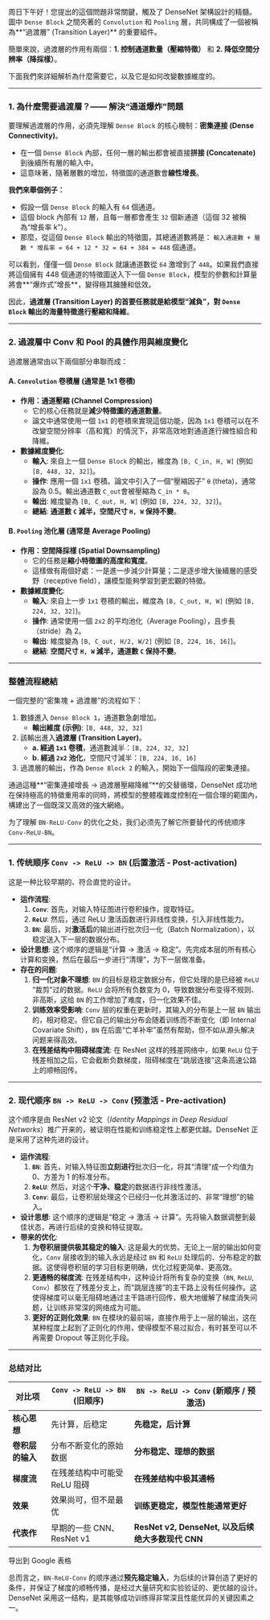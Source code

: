 周日下午好！您提出的這個問題非常關鍵，觸及了 DenseNet 架構設計的精髓。圖中 `Dense Block` 之間夾著的 `Convolution` 和 `Pooling` 層，共同構成了一個被稱為**“過渡層” (Transition Layer)** 的重要組件。

簡單來說，過渡層的作用有兩個：**1. 控制通道數量（壓縮特徵）** 和 **2. 降低空間分辨率（降採樣）**。

下面我們來詳細解析為什麼需要它，以及它是如何改變數據維度的。

------



### **1. 為什麼需要過渡層？—— 解決“通道爆炸”問題**



要理解過渡層的作用，必須先理解 `Dense Block` 的核心機制：**密集連接 (Dense Connectivity)**。

- 在一個 `Dense Block` 內部，任何一層的輸出都會被直接**拼接 (Concatenate)** 到後續所有層的輸入中。
- 這意味著，隨著層數的增加，特徵圖的通道數會**線性增長**。

**我們來舉個例子：**

- 假設一個 `Dense Block` 的輸入有 `64` 個通道。
- 這個 block 內部有 `12` 層，且每一層都會產生 `32` 個新通道（這個 32 被稱為“增長率 k”）。
- 那麼，從這個 `Dense Block` 輸出的特徵圖，其總通道數將是： `輸入通道數 + 層數 * 增長率 = 64 + 12 * 32 = 64 + 384 = 448` 個通道。

可以看到，僅僅一個 `Dense Block` 就讓通道數從 `64` 激增到了 `448`。如果我們直接將這個擁有 448 個通道的特徵圖送入下一個 `Dense Block`，模型的參數和計算量將會**“爆炸式”增長**，變得極其臃腫和低效。

因此，**過渡層 (Transition Layer) 的首要任務就是給模型“減負”，對 `Dense Block` 輸出的海量特徵進行壓縮和降維**。

------



### **2. 過渡層中 Conv 和 Pool 的具體作用與維度變化**



過渡層通常由以下兩個部分串聯而成：



#### **A. `Convolution` 卷積層 (通常是 1x1 卷積)**



- **作用：通道壓縮 (Channel Compression)**
  - 它的核心任務就是**減少特徵圖的通道數量**。
  - 論文中通常使用一個 `1x1` 的卷積來實現這個功能，因為 `1x1` 卷積可以在不改變空間分辨率（高和寬）的情況下，非常高效地對通道進行線性組合和降維。
- **數據維度變化**:
  - **輸入**: 來自上一個 `Dense Block` 的輸出，維度為 `[B, C_in, H, W]` (例如 `[B, 448, 32, 32]`)。
  - **操作**: 應用一個 `1x1` 卷積。論文中引入了一個“壓縮因子” `θ` (theta)，通常設為 0.5。輸出通道數 `C_out`會被壓縮為 `C_in * θ`。
  - **輸出**: 維度變為 `[B, C_out, H, W]` (例如 `[B, 224, 32, 32]`)。
  - **總結**: **通道數 `C` 減半，空間尺寸 `H, W` 保持不變**。



#### **B. `Pooling` 池化層 (通常是 Average Pooling)**



- **作用：空間降採樣 (Spatial Downsampling)**
  - 它的任務是**縮小特徵圖的高度和寬度**。
  - 這樣做有兩個好處：一是進一步減少計算量；二是逐步增大後續層的感受野（receptive field），讓模型能夠學習到更宏觀的特徵。
- **數據維度變化**:
  - **輸入**: 來自上一步 `1x1` 卷積的輸出，維度為 `[B, C_out, H, W]` (例如 `[B, 224, 32, 32]`)。
  - **操作**: 通常使用一個 `2x2` 的平均池化（Average Pooling），且步長（stride）為 2。
  - **輸出**: 維度變為 `[B, C_out, H/2, W/2]` (例如 `[B, 224, 16, 16]`)。
  - **總結**: **空間尺寸 `H, W` 減半，通道數 `C` 保持不變**。

------



### **整體流程總結**



一個完整的“密集塊 + 過渡層”的流程如下：

1. 數據進入 `Dense Block 1`，通道數急劇增加。
   - **輸出維度 (示例)**: `[B, 448, 32, 32]`
2. 該輸出進入**過渡層 (Transition Layer)**。
   - **a. 經過 `1x1` 卷積**，通道數減半：`[B, 224, 32, 32]`
   - **b. 經過 `2x2` 池化**，空間尺寸減半：`[B, 224, 16, 16]`
3. 過渡層的輸出，作為 `Dense Block 2` 的輸入，開始下一個階段的密集連接。

通過這種**“密集連接增長 -> 過渡層壓縮降維”**的交替循環，DenseNet 成功地在保持極高的特徵重用率的同時，將模型的整體複雜度控制在一個合理的範圍內，構建出了一個既深又高效的強大網絡。





为了理解 `BN-ReLU-Conv` 的优化之处，我们必须先了解它所要替代的传统顺序 `Conv-ReLU-BN`。

------



### **1. 传统顺序 `Conv -> ReLU -> BN` (后置激活 - Post-activation)**



这是一种比较早期的、符合直觉的设计。

- **运作流程**:
  1. **`Conv`**: 首先，对输入特征图进行卷积操作，提取特征。
  2. **`ReLU`**: 然后，通过 ReLU 激活函数进行非线性变换，引入非线性能力。
  3. **`BN`**: 最后，对**激活后**的输出进行批次归一化（Batch Normalization），以稳定送入下一层的数据分布。
- **设计思想**: 这个顺序的逻辑是“计算 -> 激活 -> 稳定”。先完成本层的所有核心计算和变换，然后在最后一步进行“清理”，为下一层做准备。
- **存在的问题**:
  1. **归一化对象不理想**: `BN` 的目标是稳定数据分布，但它处理的是已经被 `ReLU` “裁剪”过的数据。`ReLU` 会将所有负数变为 0，导致数据分布变得不规则、非高斯，这给 `BN` 的工作增加了难度，归一化效果不佳。
  2. **训练效率受影响**: `Conv` 层的权重在更新时，其输入的分布是上一层 `BN` 输出的，相对稳定。但它自己的输出分布会随着训练而不断变化（即 Internal Covariate Shift），`BN` 在后面“亡羊补牢”虽然有帮助，但不如从源头解决问题来得高效。
  3. **在残差结构中阻碍梯度流**: 在 ResNet 这样的残差网络中，如果 `ReLU` 位于残差相加之后，它会截断负数梯度，阻碍梯度在“跳层连接”这条高速公路上的顺畅回传。

------



### **2. 现代顺序 `BN -> ReLU -> Conv` (预激活 - Pre-activation)**



这个顺序是由 ResNet v2 论文（*Identity Mappings in Deep Residual Networks*）推广开来的，被证明在性能和训练稳定性上都更优越。DenseNet 正是采用了这种先进的设计。

- **运作流程**:
  1. **`BN`**: 首先，对输入特征图**立刻进行**批次归一化，将其“清理”成一个均值为 0、方差为 1 的标准分布。
  2. **`ReLU`**: 然后，对这个**干净、稳定**的数据进行非线性激活。
  3. **`Conv`**: 最后，让卷积层处理这个已经归一化并激活过的、非常“理想”的输入。
- **设计思想**: 这个顺序的逻辑是“稳定 -> 激活 -> 计算”。先将输入数据调整到最佳状态，再进行后续的变换和特征提取。
- **带来的优化**:
  1. **为卷积层提供极其稳定的输入**: 这是最大的优势。无论上一层的输出如何变化，`Conv` 层接收到的输入永远是经过 `BN` 和 `ReLU` 处理后的、分布稳定的数据。这使得卷积层的学习目标更明确，优化过程更简单、更高效。
  2. **更通畅的梯度流**: 在残差结构中，这种设计将所有复杂的变换（`BN`, `ReLU`, `Conv`）都放在了残差分支上，而“跳层连接”的主干路上没有任何操作。这使得梯度可以毫无阻碍地通过主干路进行回传，极大地缓解了梯度消失问题，让训练非常深的网络成为可能。
  3. **更好的正则化效果**: `BN` 在模块的最前端，直接作用于上一层的输出，这在某种程度上起到了正则化的作用，使得模型不易过拟合，有时甚至可以不再需要 Dropout 等正则化手段。

------



### **总结对比**



| 对比项           | **`Conv -> ReLU -> BN` (旧顺序)** | **`BN -> ReLU -> Conv` (新顺序 / 预激活)**        |
| ---------------- | --------------------------------- | ------------------------------------------------- |
| **核心思想**     | 先计算，后稳定                    | **先稳定，后计算**                                |
| **卷积层的输入** | 分布不断变化的原始数据            | **分布稳定、理想的数据**                          |
| **梯度流**       | 在残差结构中可能受 ReLU 阻碍      | **在残差结构中极其通畅**                          |
| **效果**         | 效果尚可，但不是最优              | **训练更稳定，模型性能通常更好**                  |
| **代表作**       | 早期的一些 CNN、ResNet v1         | **ResNet v2, DenseNet, 以及后续绝大多数现代 CNN** |

导出到 Google 表格

总而言之，`BN-ReLU-Conv` 的顺序通过**预先稳定输入**，为后续的计算创造了更好的条件，并保证了梯度的顺畅传播，是经过大量研究和实验验证的、更优越的设计。DenseNet 采用这一结构，是其能够成功训练得非常深且性能优异的关键因素之一。